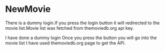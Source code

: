 # NewMovie
There is a dummy login.If you press the login button it will redirected to the movie list.Movie list was fetched from themoviedb.org api key.

I have done a dummy login
Once you press the button you will go into the movie list
I have used themoviedb.org page to get the API.
